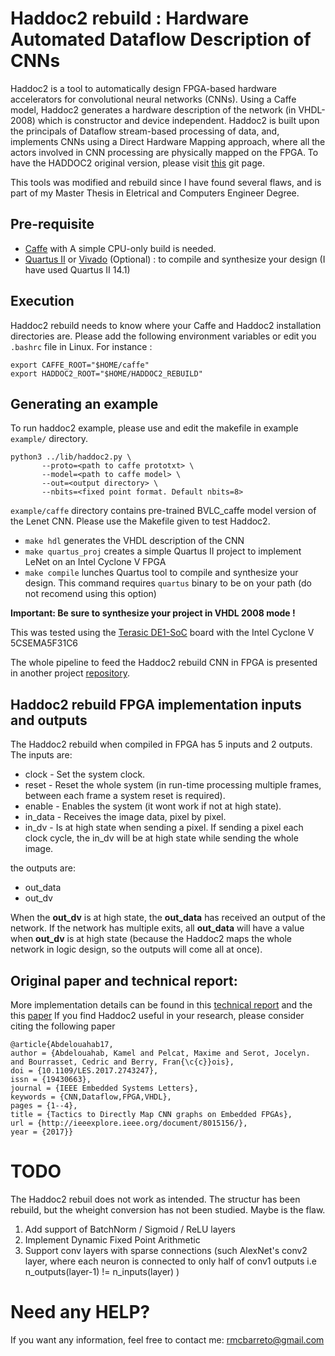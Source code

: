 # Haddoc2 rebuild :  Hardware Automated Dataflow Description of CNNs

Haddoc2 is a tool to automatically design FPGA-based hardware accelerators for convolutional neural networks (CNNs). Using a Caffe model, Haddoc2 generates a hardware description of the network (in VHDL-2008) which is constructor and device independent. Haddoc2 is built upon the principals of Dataflow stream-based processing of data, and, implements CNNs using a Direct Hardware Mapping approach, where all the actors involved in CNN processing are physically mapped on the FPGA.
To have the HADDOC2 original version, please visit [this](https://github.com/DreamIP/haddoc2) git page.

This tools was modified and rebuild since I have found several flaws, and is part of my Master Thesis in Eletrical and Computers Engineer Degree.


## Pre-requisite

-   [Caffe](https://github.com/BVLC/caffe) with A simple CPU-only build is needed.
-   [Quartus II](https://www.altera.com/downloads/download-center.html) or [Vivado](https://www.xilinx.com/support/download.html) (Optional) : to compile and synthesize your design (I have used Quartus II 14.1)

## Execution

Haddoc2 rebuild needs to know where your Caffe and Haddoc2 installation directories are. Please add the following environment variables or edit you `.bashrc` file in Linux. For instance :

    export CAFFE_ROOT="$HOME/caffe"
    export HADDOC2_ROOT="$HOME/HADDOC2_REBUILD"

## Generating an example

To run haddoc2 example, please use and edit the makefile in example `example/` directory.

    python3 ../lib/haddoc2.py \
           --proto=<path to caffe prototxt> \
           --model=<path to caffe model> \
           --out=<output directory> \
           --nbits=<fixed point format. Default nbits=8>

`example/caffe` directory contains pre-trained BVLC_caffe model version of the Lenet CNN. Please use the Makefile given to test Haddoc2.

-   `make hdl` generates the VHDL description of the CNN
-   `make quartus_proj` creates a simple Quartus II project to implement LeNet on an Intel Cyclone V FPGA
-   `make compile` lunches Quartus tool to compile and synthesize your design. This command requires `quartus` binary to be on your path (do not recomend using this option)

**Important: Be sure to synthesize your project in VHDL 2008 mode !**

This was tested using the [Terasic DE1-SoC](https://www.terasic.com.tw/cgi-bin/page/archive.pl?Language=English&No=836) board with the Intel Cyclone V 5CSEMA5F31C6

The whole pipeline to feed the Haddoc2 rebuild CNN in FPGA is presented in another project [repository](https://github.com/rmcbarreto/DE1-SoC-pipeline-haddoc2-rebuild).

## Haddoc2 rebuild FPGA implementation inputs and outputs

The Haddoc2 rebuild when compiled in FPGA has 5 inputs and 2 outputs. The inputs are:
* clock - Set the system clock.
* reset - Reset the whole system (in run-time processing multiple frames, between each frame a system reset is required).
* enable - Enables the system (it wont work if not at high state).
* in_data - Receives the image data, pixel by pixel.
* in_dv - Is at high state when sending a pixel. If sending a pixel each clock cycle, the in_dv will be at high state while sending the whole image.

the outputs are:
* out_data 
* out_dv

When the **out_dv** is at high state, the **out_data** has received an output of the network. If the network has multiple exits, all **out_data** will have a value when **out_dv** is at high state (because the Haddoc2 maps the whole network in logic design, so the outputs will come all at once). 
    
## Original paper and technical report:
More implementation details can be found in this [technical report](https://arxiv.org/abs/1705.04543) and the this [paper](https://arxiv.org/pdf/1712.04322.pdf)
If you find Haddoc2 useful in your research, please consider citing the following paper

    @article{Abdelouahab17,
    author = {Abdelouahab, Kamel and Pelcat, Maxime and Serot, Jocelyn. and Bourrasset, Cedric and Berry, Fran{\c{c}}ois},
    doi = {10.1109/LES.2017.2743247},
    issn = {19430663},
    journal = {IEEE Embedded Systems Letters},
    keywords = {CNN,Dataflow,FPGA,VHDL},
    pages = {1--4},
    title = {Tactics to Directly Map CNN graphs on Embedded FPGAs},
    url = {http://ieeexplore.ieee.org/document/8015156/},
    year = {2017}}

# TODO

The Haddoc2 rebuil does not work as intended. The structur has been rebuild, but the wheight conversion has not been studied. Maybe is the flaw. 

1.  Add support of BatchNorm / Sigmoid / ReLU layers
2.  Implement Dynamic Fixed Point Arithmetic
3.  Support conv layers with sparse connections (such AlexNet's conv2 layer, where each neuron is connected to only half of conv1 outputs i.e n_outputs(layer-1) != n_inputs(layer) )

# Need any HELP?
If you want any information, feel free to contact me:
rmcbarreto@gmail.com
